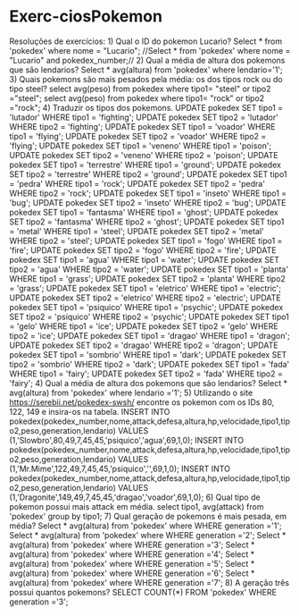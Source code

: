 # Exerc-ciosPokemon
Resoluções de exercícios:  1) Qual o ID do pokemon Lucario? Select * from 'pokedex' where nome = "Lucario"; //Select * from 'pokedex' where nome = "Lucario" and pokedex_number;//   2) Qual a média de altura dos pokemons que são lendarios?  Select * avg(altura) from 'pokedex' where lendario='1';   3) Quais pokemons são mais pesados pela média: os dos tipos rock ou do tipo steel?  select avg(peso) from pokedex where tipo1= "steel" or tipo2 ="steel"; select avg(peso) from pokedex where tipo1= "rock" or tipo2 ="rock";  4) Traduzir os tipos dos pokemons. UPDATE pokedex SET tipo1 = 'lutador' WHERE tipo1 = 'fighting'; UPDATE pokedex SET tipo2 = 'lutador' WHERE tipo2 = 'fighting'; UPDATE pokedex SET tipo1 = 'voador' WHERE tipo1 = 'flying'; UPDATE pokedex SET tipo2 = 'voador' WHERE tipo2 = 'flying'; UPDATE pokedex SET tipo1 = 'veneno' WHERE tipo1 = 'poison'; UPDATE pokedex SET tipo2 = 'veneno' WHERE tipo2 = 'poison'; UPDATE pokedex SET tipo1 = 'terrestre' WHERE tipo1 = 'ground'; UPDATE pokedex SET tipo2 = 'terrestre' WHERE tipo2 = 'ground'; UPDATE pokedex SET tipo1 = 'pedra' WHERE tipo1 = 'rock'; UPDATE pokedex SET tipo2 = 'pedra' WHERE tipo2 = 'rock'; UPDATE pokedex SET tipo1 = 'inseto' WHERE tipo1 = 'bug'; UPDATE pokedex SET tipo2 = 'inseto' WHERE tipo2 = 'bug'; UPDATE pokedex SET tipo1 = 'fantasma' WHERE tipo1 = 'ghost'; UPDATE pokedex SET tipo2 = 'fantasma' WHERE tipo2 = 'ghost'; UPDATE pokedex SET tipo1 = 'metal' WHERE tipo1 = 'steel'; UPDATE pokedex SET tipo2 = 'metal' WHERE tipo2 = 'steel'; UPDATE pokedex SET tipo1 = 'fogo' WHERE tipo1 = 'fire'; UPDATE pokedex SET tipo2 = 'fogo' WHERE tipo2 = 'fire'; UPDATE pokedex SET tipo1 = 'agua' WHERE tipo1 = 'water'; UPDATE pokedex SET tipo2 = 'agua' WHERE tipo2 = 'water'; UPDATE pokedex SET tipo1 = 'planta' WHERE tipo1 = 'grass'; UPDATE pokedex SET tipo2 = 'planta' WHERE tipo2 = 'grass'; UPDATE pokedex SET tipo1 = 'eletrico' WHERE tipo1 = 'electric'; UPDATE pokedex SET tipo2 = 'eletrico' WHERE tipo2 = 'electric'; UPDATE pokedex SET tipo1 = 'psiquico' WHERE tipo1 = 'psychic'; UPDATE pokedex SET tipo2 = 'psiquico' WHERE tipo2 = 'psychic'; UPDATE pokedex SET tipo1 = 'gelo' WHERE tipo1 = 'ice'; UPDATE pokedex SET tipo2 = 'gelo' WHERE tipo2 = 'ice'; UPDATE pokedex SET tipo1 = 'dragao' WHERE tipo1 = 'dragon'; UPDATE pokedex SET tipo2 = 'dragao' WHERE tipo2 = 'dragon'; UPDATE pokedex SET tipo1 = 'sombrio' WHERE tipo1 = 'dark'; UPDATE pokedex SET tipo2 = 'sombrio' WHERE tipo2 = 'dark'; UPDATE pokedex SET tipo1 = 'fada' WHERE tipo1 = 'fairy'; UPDATE pokedex SET tipo2 = 'fada' WHERE tipo2 = 'fairy';   4) Qual a média de altura dos pokemons que são lendarios?  Select * avg(altura) from 'pokedex' where lendario ='1';   5) Utilizando o site https://serebii.net/pokedex-swsh/ encontre os pokemon com os IDs 80, 122, 149 e insira-os na tabela.    INSERT INTO pokedex(pokedex_number,nome,attack,defesa,altura,hp,velocidade,tipo1,tipo2,peso,generation,lendario) VALUES (1,'Slowbro',80,49,7,45,45,'psiquico','agua',69,1,0);  INSERT INTO pokedex(pokedex_number,nome,attack,defesa,altura,hp,velocidade,tipo1,tipo2,peso,generation,lendario) VALUES (1,'Mr.Mime',122,49,7,45,45,'psiquico','',69,1,0);  INSERT INTO pokedex(pokedex_number,nome,attack,defesa,altura,hp,velocidade,tipo1,tipo2,peso,generation,lendario) VALUES (1,'Dragonite',149,49,7,45,45,'dragao','voador',69,1,0);  6) Qual tipo de pokemon possui mais attack em média.  select tipo1, avg(attack) from 'pokedex' group by tipo1;   7) Qual geração de pokemons é mais pesada, em média?  Select * avg(altura) from 'pokedex' where WHERE generation  ='1'; Select * avg(altura) from 'pokedex' where WHERE generation  ='2'; Select * avg(altura) from 'pokedex' where WHERE generation  ='3'; Select * avg(altura) from 'pokedex' where WHERE generation  ='4'; Select * avg(altura) from 'pokedex' where WHERE generation  ='5'; Select * avg(altura) from 'pokedex' where WHERE generation  ='6'; Select * avg(altura) from 'pokedex' where WHERE generation  ='7';   8) A geração três possui quantos pokemons?  SELECT COUNT(*) FROM 'pokedex' WHERE generation  ='3';
